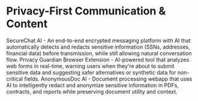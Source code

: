 # Privacy-First Communication & Content

SecureChat AI - An end-to-end encrypted messaging platform with AI that automatically detects and redacts sensitive information (SSNs, addresses, financial data) before transmission, while still allowing natural conversation flow.
Privacy Guardian Browser Extension - AI-powered tool that analyzes web forms in real-time, warning users when they're about to submit sensitive data and suggesting safer alternatives or synthetic data for non-critical fields.
AnonymousDoc AI - Document processing webapp that uses AI to intelligently redact and anonymize sensitive information in PDFs, contracts, and reports while preserving document utility and context.
